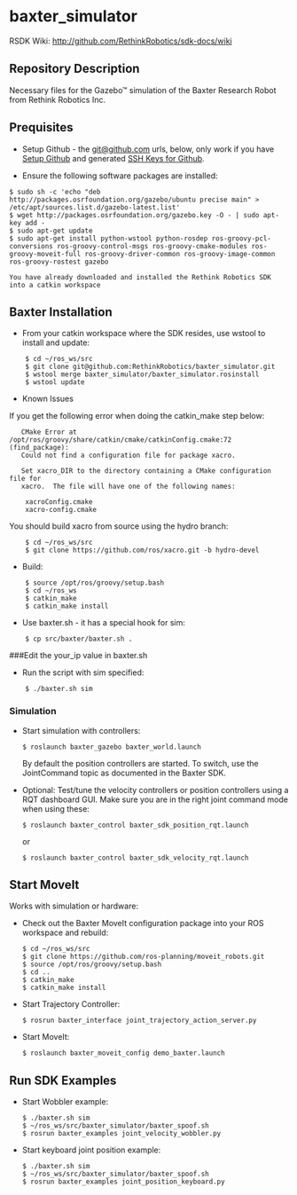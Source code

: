 baxter_simulator
=============
RSDK Wiki: http://github.com/RethinkRobotics/sdk-docs/wiki

## Repository Description
Necessary files for the Gazebo™ simulation of the Baxter Research Robot from Rethink Robotics Inc.


## Prequisites

 * Setup Github - the git@github.com urls, below, only work if you 
   have [Setup Github](https://help.github.com/articles/set-up-git) and 
   generated [SSH Keys for Github](https://help.github.com/articles/generating-ssh-keys).

 * Ensure the following software packages are installed:

```
$ sudo sh -c 'echo "deb http://packages.osrfoundation.org/gazebo/ubuntu precise main" > /etc/apt/sources.list.d/gazebo-latest.list'
$ wget http://packages.osrfoundation.org/gazebo.key -O - | sudo apt-key add -
$ sudo apt-get update
$ sudo apt-get install python-wstool python-rosdep ros-groovy-pcl-conversions ros-groovy-control-msgs ros-groovy-cmake-modules ros-groovy-moveit-full ros-groovy-driver-common ros-groovy-image-common ros-groovy-rostest gazebo

You have already downloaded and installed the Rethink Robotics SDK into a catkin workspace
```

## Baxter Installation

* From your catkin workspace where the SDK resides, use wstool to install and update:

```
    $ cd ~/ros_ws/src
    $ git clone git@github.com:RethinkRobotics/baxter_simulator.git
    $ wstool merge baxter_simulator/baxter_simulator.rosinstall
    $ wstool update
```


* Known Issues

If you get the following error when doing the catkin_make step below:
```
   CMake Error at /opt/ros/groovy/share/catkin/cmake/catkinConfig.cmake:72 (find_package):
   Could not find a configuration file for package xacro.

   Set xacro_DIR to the directory containing a CMake configuration file for
   xacro.  The file will have one of the following names:

    xacroConfig.cmake
    xacro-config.cmake
```

You should build xacro from source using the hydro branch:

```
    $ cd ~/ros_ws/src
    $ git clone https://github.com/ros/xacro.git -b hydro-devel
```

* Build:

```
    $ source /opt/ros/groovy/setup.bash
    $ cd ~/ros_ws
    $ catkin_make
    $ catkin_make install 
```

* Use baxter.sh - it has a special hook for sim:


```
    $ cp src/baxter/baxter.sh .

```

###Edit the your_ip value in baxter.sh

* Run the script with sim specified:

```
    $ ./baxter.sh sim

```



### Simulation 

 * Start simulation with controllers:
   ```
   $ roslaunch baxter_gazebo baxter_world.launch
   ```
   By default the position controllers are started. To switch, use the JointCommand topic 
   as documented in the Baxter SDK.

 * Optional: Test/tune the velocity controllers or position controllers using a RQT dashboard GUI. 
   Make sure you are in the right joint command mode when using these:

   ```
   $ roslaunch baxter_control baxter_sdk_position_rqt.launch
   ```
   or
   ```
   $ roslaunch baxter_control baxter_sdk_velocity_rqt.launch 
   ```

## Start MoveIt

Works with simulation or hardware:

 * Check out the Baxter MoveIt configuration package into your ROS workspace and rebuild:

   ```
   $ cd ~/ros_ws/src
   $ git clone https://github.com/ros-planning/moveit_robots.git
   $ source /opt/ros/groovy/setup.bash
   $ cd ..
   $ catkin_make
   $ catkin_make install 
   ```

 * Start Trajectory Controller:

   ```
   $ rosrun baxter_interface joint_trajectory_action_server.py
   ```

 * Start MoveIt:

   ```
   $ roslaunch baxter_moveit_config demo_baxter.launch
   ```

## Run SDK Examples

 * Start Wobbler example:

   ```
   $ ./baxter.sh sim
   $ ~/ros_ws/src/baxter_simulator/baxter_spoof.sh
   $ rosrun baxter_examples joint_velocity_wobbler.py
   ```

 * Start keyboard joint position example:

   ```
   $ ./baxter.sh sim
   $ ~/ros_ws/src/baxter_simulator/baxter_spoof.sh
   $ rosrun baxter_examples joint_position_keyboard.py

   ```


